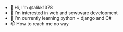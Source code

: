 - 👋 Hi, I’m @alikk1378
- 👀 I’m interested in web and sowtware development
- 🌱 I’m currently learning python + django and C#
- 📫 How to reach me no way

<!---
alikk1378/alikk1378 is a ✨ special ✨ repository because its `README.md` (this file) appears on your GitHub profile.
You can click the Preview link to take a look at your changes.
--->
